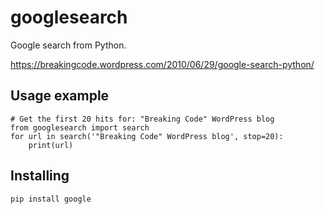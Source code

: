 googlesearch
============

Google search from Python.

https://breakingcode.wordpress.com/2010/06/29/google-search-python/

Usage example
-------------

    # Get the first 20 hits for: "Breaking Code" WordPress blog
    from googlesearch import search
    for url in search('"Breaking Code" WordPress blog', stop=20):
        print(url)

Installing
----------

    pip install google
